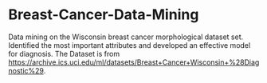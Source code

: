 # Breast-Cancer-Data-Mining
 Data mining on the Wisconsin breast cancer morphological dataset set. Identified the most important attributes and developed an effective model for diagnosis.
The Dataset is from https://archive.ics.uci.edu/ml/datasets/Breast+Cancer+Wisconsin+%28Diagnostic%29.
